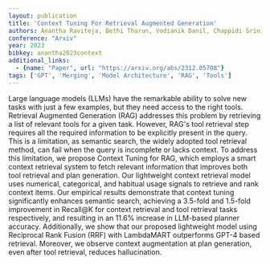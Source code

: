 ```yaml
---
layout: publication
title: 'Context Tuning For Retrieval Augmented Generation'
authors: Anantha Raviteja, Bethi Tharun, Vodianik Danil, Chappidi Srinivas
conference: "Arxiv"
year: 2023
bibkey: anantha2023context
additional_links:
  - {name: "Paper", url: "https://arxiv.org/abs/2312.05708"}
tags: ['GPT', 'Merging', 'Model Architecture', 'RAG', 'Tools']
---
```

Large language models (LLMs) have the remarkable ability to solve new tasks with just a few examples, but they need access to the right tools. Retrieval Augmented Generation (RAG) addresses this problem by retrieving a list of relevant tools for a given task. However, RAG's tool retrieval step requires all the required information to be explicitly present in the query. This is a limitation, as semantic search, the widely adopted tool retrieval method, can fail when the query is incomplete or lacks context. To address this limitation, we propose Context Tuning for RAG, which employs a smart context retrieval system to fetch relevant information that improves both tool retrieval and plan generation. Our lightweight context retrieval model uses numerical, categorical, and habitual usage signals to retrieve and rank context items. Our empirical results demonstrate that context tuning significantly enhances semantic search, achieving a 3.5-fold and 1.5-fold improvement in Recall@K for context retrieval and tool retrieval tasks respectively, and resulting in an 11.6&#37; increase in LLM-based planner accuracy. Additionally, we show that our proposed lightweight model using Reciprocal Rank Fusion (RRF) with LambdaMART outperforms GPT-4 based retrieval. Moreover, we observe context augmentation at plan generation, even after tool retrieval, reduces hallucination.
